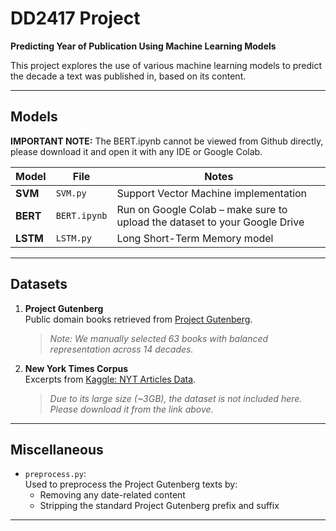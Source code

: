 # DD2417 Project  
**Predicting Year of Publication Using Machine Learning Models**

This project explores the use of various machine learning models to predict the decade a text was published in, based on its content.

---

## Models

**IMPORTANT NOTE:** The BERT.ipynb cannot be viewed from Github directly, please download it and open it with any IDE or Google Colab.

| Model | File | Notes |
|-------|------|-------|
| **SVM** | `SVM.py` | Support Vector Machine implementation |
| **BERT** | `BERT.ipynb` | Run on Google Colab – make sure to upload the dataset to your Google Drive |
| **LSTM** | `LSTM.py` | Long Short-Term Memory model |

---

## Datasets

1. **Project Gutenberg**  
   Public domain books retrieved from [Project Gutenberg](https://www.gutenberg.org/).  
   > *Note: We manually selected 63 books with balanced representation across 14 decades.*

2. **New York Times Corpus**  
   Excerpts from [Kaggle: NYT Articles Data](https://www.kaggle.com/datasets/tumanovalexander/nyt-articles-data).  
   > *Due to its large size (~3GB), the dataset is not included here. Please download it from the link above.*

---

## Miscellaneous

- `preprocess.py`:  
   Used to preprocess the Project Gutenberg texts by:
   - Removing any date-related content
   - Stripping the standard Project Gutenberg prefix and suffix

---
